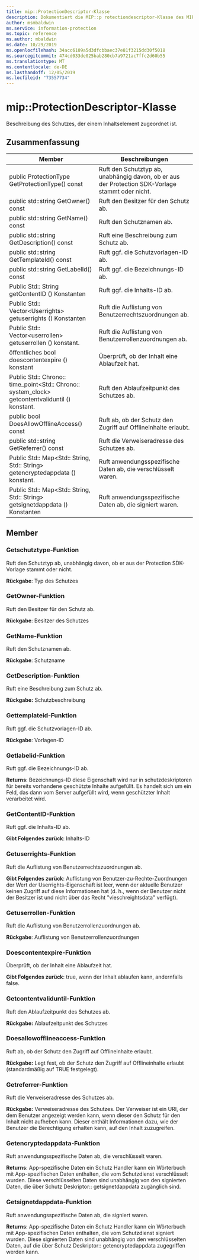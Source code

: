 ```yaml
---
title: mip::ProtectionDescriptor-Klasse
description: Dokumentiert die MIP::p rotectiondescriptor-Klasse des MIP-SDKs (Microsoft Information Protection).
author: msmbaldwin
ms.service: information-protection
ms.topic: reference
ms.author: mbaldwin
ms.date: 10/29/2019
ms.openlocfilehash: 34acc6109a5d3dfcbbaec37e81f3215dd30f5018
ms.sourcegitcommit: 474cd033de025bab280cb7a9721ac7ffc2d60b55
ms.translationtype: MT
ms.contentlocale: de-DE
ms.lasthandoff: 12/05/2019
ms.locfileid: "73557734"
---
```

# <a name="class-mipprotectiondescriptor"></a>mip::ProtectionDescriptor-Klasse 
Beschreibung des Schutzes, der einem Inhaltselement zugeordnet ist.
  
## <a name="summary"></a>Zusammenfassung
 Member                        | Beschreibungen                                
--------------------------------|---------------------------------------------
public ProtectionType GetProtectionType() const  |  Ruft den Schutztyp ab, unabhängig davon, ob er aus der Protection SDK-Vorlage stammt oder nicht.
public std::string GetOwner() const  |  Ruft den Besitzer für den Schutz ab.
public std::string GetName() const  |  Ruft den Schutznamen ab.
public std::string GetDescription() const  |  Ruft eine Beschreibung zum Schutz ab.
public std::string GetTemplateId() const  |  Ruft ggf. die Schutzvorlagen-ID ab.
public std::string GetLabelId() const  |  Ruft ggf. die Bezeichnungs-ID ab.
Public Std:: String getContentID () Konstanten  |  Ruft ggf. die Inhalts-ID ab.
Public Std:: Vector\<Userrights\> getuserrights () Konstanten  |  Ruft die Auflistung von Benutzerrechtszuordnungen ab.
Public Std:: Vector\<userrollen\> getuserrollen () konstant.  |  Ruft die Auflistung von Benutzerrollenzuordnungen ab.
öffentliches bool doescontentexpire () konstant  |  Überprüft, ob der Inhalt eine Ablaufzeit hat.
Public Std:: Chrono:: time_point\<Std:: Chrono:: system_clock\> getcontentvaliduntil () konstant.  |  Ruft den Ablaufzeitpunkt des Schutzes ab.
public bool DoesAllowOfflineAccess() const  |  Ruft ab, ob der Schutz den Zugriff auf Offlineinhalte erlaubt.
public std::string GetReferrer() const  |  Ruft die Verweiseradresse des Schutzes ab.
Public Std:: Map\<Std:: String, Std:: String\> getencryptedappdata () konstant.  |  Ruft anwendungsspezifische Daten ab, die verschlüsselt waren.
Public Std:: Map\<Std:: String, Std:: String\> getsignetdappdata () Konstanten  |  Ruft anwendungsspezifische Daten ab, die signiert waren.
  
## <a name="members"></a>Member
  
### <a name="getprotectiontype-function"></a>Getschutztype-Funktion
Ruft den Schutztyp ab, unabhängig davon, ob er aus der Protection SDK-Vorlage stammt oder nicht.

  
**Rückgabe**: Typ des Schutzes
  
### <a name="getowner-function"></a>GetOwner-Funktion
Ruft den Besitzer für den Schutz ab.

  
**Rückgabe**: Besitzer des Schutzes
  
### <a name="getname-function"></a>GetName-Funktion
Ruft den Schutznamen ab.

  
**Rückgabe**: Schutzname
  
### <a name="getdescription-function"></a>GetDescription-Funktion
Ruft eine Beschreibung zum Schutz ab.

  
**Rückgabe:** Schutzbeschreibung
  
### <a name="gettemplateid-function"></a>Gettemplateid-Funktion
Ruft ggf. die Schutzvorlagen-ID ab.

  
**Rückgabe**: Vorlagen-ID
  
### <a name="getlabelid-function"></a>Getlabelid-Funktion
Ruft ggf. die Bezeichnungs-ID ab.

  
**Returns**: Bezeichnungs-ID diese Eigenschaft wird nur in schutzdeskriptoren für bereits vorhandene geschützte Inhalte aufgefüllt. Es handelt sich um ein Feld, das dann vom Server aufgefüllt wird, wenn geschützter Inhalt verarbeitet wird.
  
### <a name="getcontentid-function"></a>GetContentID-Funktion
Ruft ggf. die Inhalts-ID ab.

  
**Gibt Folgendes zurück**: Inhalts-ID
  
### <a name="getuserrights-function"></a>Getuserrights-Funktion
Ruft die Auflistung von Benutzerrechtszuordnungen ab.

  
**Gibt Folgendes zurück**: Auflistung von Benutzer-zu-Rechte-Zuordnungen der Wert der Userrights-Eigenschaft ist leer, wenn der aktuelle Benutzer keinen Zugriff auf diese Informationen hat (d. h., wenn der Benutzer nicht der Besitzer ist und nicht über das Recht "vieschreightsdata" verfügt).
  
### <a name="getuserroles-function"></a>Getuserrollen-Funktion
Ruft die Auflistung von Benutzerrollenzuordnungen ab.

  
**Rückgabe**: Auflistung von Benutzerrollenzuordnungen
  
### <a name="doescontentexpire-function"></a>Doescontentexpire-Funktion
Überprüft, ob der Inhalt eine Ablaufzeit hat.

  
**Gibt Folgendes zurück**: true, wenn der Inhalt ablaufen kann, andernfalls false.
  
### <a name="getcontentvaliduntil-function"></a>Getcontentvaliduntil-Funktion
Ruft den Ablaufzeitpunkt des Schutzes ab.

  
**Rückgabe:** Ablaufzeitpunkt des Schutzes
  
### <a name="doesallowofflineaccess-function"></a>Doesallowofflineaccess-Funktion
Ruft ab, ob der Schutz den Zugriff auf Offlineinhalte erlaubt.

  
**Rückgabe:** Legt fest, ob der Schutz den Zugriff auf Offlineinhalte erlaubt (standardmäßig auf TRUE festgelegt).
  
### <a name="getreferrer-function"></a>Getreferrer-Funktion
Ruft die Verweiseradresse des Schutzes ab.

  
**Rückgabe:** Verweiseradresse des Schutzes. Der Verweiser ist ein URI, der dem Benutzer angezeigt werden kann, wenn dieser den Schutz für den Inhalt nicht aufheben kann. Dieser enthält Informationen dazu, wie der Benutzer die Berechtigung erhalten kann, auf den Inhalt zuzugreifen.
  
### <a name="getencryptedappdata-function"></a>Getencryptedappdata-Funktion
Ruft anwendungsspezifische Daten ab, die verschlüsselt waren.

  
**Returns**: App-spezifische Daten ein Schutz Handler kann ein Wörterbuch mit App-spezifischen Daten enthalten, die vom Schutzdienst verschlüsselt wurden. Diese verschlüsselten Daten sind unabhängig von den signierten Daten, die über Schutz Deskriptor:: getsignetdappdata zugänglich sind.
  
### <a name="getsignedappdata-function"></a>Getsignetdappdata-Funktion
Ruft anwendungsspezifische Daten ab, die signiert waren.

  
**Returns**: App-spezifische Daten ein Schutz Handler kann ein Wörterbuch mit App-spezifischen Daten enthalten, die vom Schutzdienst signiert wurden. Diese signierten Daten sind unabhängig von den verschlüsselten Daten, auf die über Schutz Deskriptor:: getencryptedappdata zugegriffen werden kann.